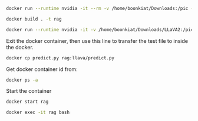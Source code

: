 ```sh
docker run --runtime nvidia -it --rm -v /home/boonkiat/Downloads:/pic --network=host dustynv/llava:r36.2.0
```

```sh
docker build . -t rag
```

```sh
docker run --runtime nvidia -it -v /home/boonkiat/Downloads/LLaVA2:/pic --network=host --name rag rag
```

Exit the docker container, then use this line to transfer the test file to inside the docker.
```sh
docker cp predict.py rag:llava/predict.py
```

Get docker container id from:
```sh
docker ps -a
```

Start the container
```sh
docker start rag
```

```sh
docker exec -it rag bash
```
